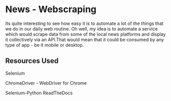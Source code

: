 # News - Webscraping
Its quite interesting to see how easy it is to automate a lot of the things that we do in our daily web routine.
Oh well, my idea is to automate a service which would scrape data from some of the local news platforms and display it collectively via an API.That would mean that it could be consumed by any type of app - be it mobile or desktop.

## Resources Used
Selenium

ChromeDriver - WebDriver for Chrome

Selenium-Python ReadTheDocs
